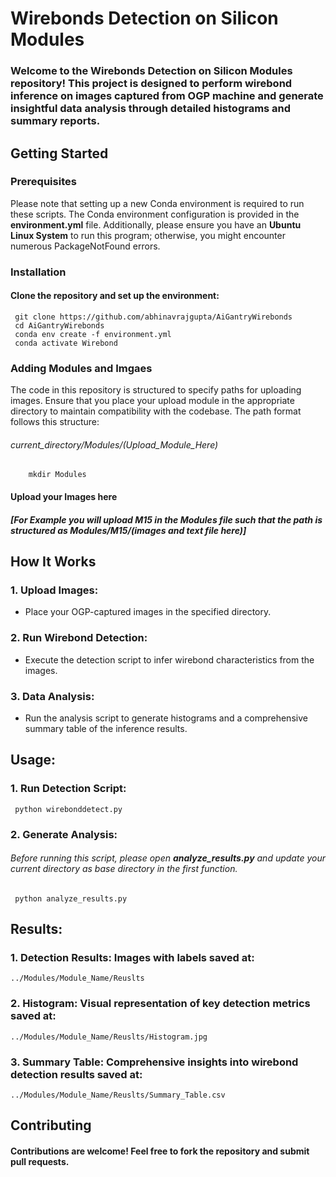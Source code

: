 # Wirebonds Detection on Silicon Modules

### Welcome to the Wirebonds Detection on Silicon Modules repository! This project is designed to perform wirebond inference on images captured from OGP machine and generate insightful data analysis through detailed histograms and summary reports.

## Getting Started

### Prerequisites
Please note that setting up a new Conda environment is required to run these scripts. The Conda environment configuration is provided in the **environment.yml** file. Additionally, please ensure you have an **Ubuntu Linux System** to run this program; otherwise, you might encounter numerous PackageNotFound errors.

### Installation
#### Clone the repository and set up the environment:
     git clone https://github.com/abhinavrajgupta/AiGantryWirebonds
     cd AiGantryWirebonds
     conda env create -f environment.yml
     conda activate Wirebond

### Adding Modules and Imgaes
The code in this repository is structured to specify paths for uploading images. Ensure that you place your upload module in the appropriate directory to maintain compatibility with the codebase. The path format follows this structure: 
######  current_directory/Modules/(Upload_Module_Here)
        mkdir Modules
#### Upload your Images here
##### [For Example you will upload M15 in the Modules file such that the path is structured as Modules/M15/(images and text file here)]

## How It Works
### 1. Upload Images:
  - Place your OGP-captured images in the specified directory.
### 2. Run Wirebond Detection:
  - Execute the detection script to infer wirebond characteristics from the images.
### 3. Data Analysis:
  - Run the analysis script to generate histograms and a comprehensive summary table of the inference results.

## Usage:
### 1. Run Detection Script:
     python wirebonddetect.py
### 2. Generate Analysis:
###### Before running this script, please open **analyze_results.py** and update your current directory as base directory in the first function.
     python analyze_results.py

## Results:
### 1. Detection Results: Images with labels saved at:
    ../Modules/Module_Name/Reuslts
### 2. Histogram: Visual representation of key detection metrics saved at:
    ../Modules/Module_Name/Reuslts/Histogram.jpg
### 3. Summary Table: Comprehensive insights into wirebond detection results saved at:
    ../Modules/Module_Name/Reuslts/Summary_Table.csv

## Contributing
#### Contributions are welcome! Feel free to fork the repository and submit pull requests.










<br><br><br> <!-- This will create a gap -->
<br><br><br> <!-- This will create a gap -->





